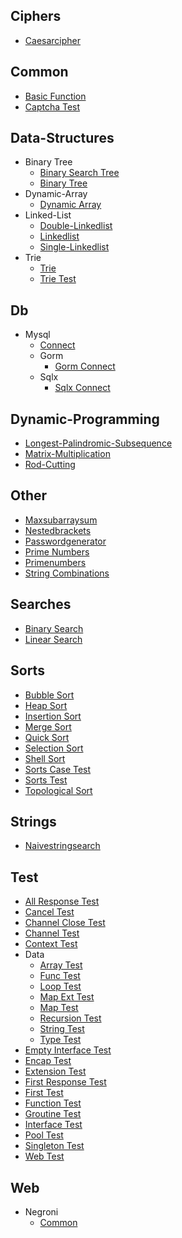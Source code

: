 
## Ciphers
  * [Caesarcipher](https://github.com/TheAlgorithms/Go/blob/master/ciphers/CaesarCipher.go)

## Common
  * [Basic Function](https://github.com/TheAlgorithms/Go/blob/master/common/basic_function.go)
  * [Captcha Test](https://github.com/TheAlgorithms/Go/blob/master/common/captcha_test.go)

## Data-Structures
  * Binary Tree
    * [Binary Search Tree](https://github.com/TheAlgorithms/Go/blob/master/data-structures/binary_tree/binary_search_tree.go)
    * [Binary Tree](https://github.com/TheAlgorithms/Go/blob/master/data-structures/binary_tree/binary_tree.go)
  * Dynamic-Array
    * [Dynamic Array](https://github.com/TheAlgorithms/Go/blob/master/data-structures/dynamic-array/dynamic_array.go)
  * Linked-List
    * [Double-Linkedlist](https://github.com/TheAlgorithms/Go/blob/master/data-structures/linked-list/double-linkedlist.go)
    * [Linkedlist](https://github.com/TheAlgorithms/Go/blob/master/data-structures/linked-list/Linkedlist.go)
    * [Single-Linkedlist](https://github.com/TheAlgorithms/Go/blob/master/data-structures/linked-list/single-linkedlist.go)
  * Trie
    * [Trie](https://github.com/TheAlgorithms/Go/blob/master/data-structures/trie/trie.go)
    * [Trie Test](https://github.com/TheAlgorithms/Go/blob/master/data-structures/trie/trie_test.go)

## Db
  * Mysql
    * [Connect](https://github.com/TheAlgorithms/Go/blob/master/db/mysql/connect.go)
    * Gorm
      * [Gorm Connect](https://github.com/TheAlgorithms/Go/blob/master/db/mysql/gorm/gorm_connect.go)
    * Sqlx
      * [Sqlx Connect](https://github.com/TheAlgorithms/Go/blob/master/db/mysql/sqlx/sqlx_connect.go)

## Dynamic-Programming
  * [Longest-Palindromic-Subsequence](https://github.com/TheAlgorithms/Go/blob/master/dynamic-programming/longest-palindromic-subsequence.go)
  * [Matrix-Multiplication](https://github.com/TheAlgorithms/Go/blob/master/dynamic-programming/matrix-multiplication.go)
  * [Rod-Cutting](https://github.com/TheAlgorithms/Go/blob/master/dynamic-programming/rod-cutting.go)

## Other
  * [Maxsubarraysum](https://github.com/TheAlgorithms/Go/blob/master/other/maxSubarraySum.go)
  * [Nestedbrackets](https://github.com/TheAlgorithms/Go/blob/master/other/NestedBrackets.go)
  * [Passwordgenerator](https://github.com/TheAlgorithms/Go/blob/master/other/PasswordGenerator.go)
  * [Prime Numbers](https://github.com/TheAlgorithms/Go/blob/master/other/prime_numbers.go)
  * [Primenumbers](https://github.com/TheAlgorithms/Go/blob/master/other/PrimeNumbers.go)
  * [String Combinations](https://github.com/TheAlgorithms/Go/blob/master/other/string_combinations.go)

## Searches
  * [Binary Search](https://github.com/TheAlgorithms/Go/blob/master/searches/binary_search.go)
  * [Linear Search](https://github.com/TheAlgorithms/Go/blob/master/searches/linear_search.go)

## Sorts
  * [Bubble Sort](https://github.com/TheAlgorithms/Go/blob/master/sorts/bubble_sort.go)
  * [Heap Sort](https://github.com/TheAlgorithms/Go/blob/master/sorts/heap_sort.go)
  * [Insertion Sort](https://github.com/TheAlgorithms/Go/blob/master/sorts/insertion_sort.go)
  * [Merge Sort](https://github.com/TheAlgorithms/Go/blob/master/sorts/merge_sort.go)
  * [Quick Sort](https://github.com/TheAlgorithms/Go/blob/master/sorts/quick_sort.go)
  * [Selection Sort](https://github.com/TheAlgorithms/Go/blob/master/sorts/selection_sort.go)
  * [Shell Sort](https://github.com/TheAlgorithms/Go/blob/master/sorts/shell_sort.go)
  * [Sorts Case Test](https://github.com/TheAlgorithms/Go/blob/master/sorts/sorts_case_test.go)
  * [Sorts Test](https://github.com/TheAlgorithms/Go/blob/master/sorts/sorts_test.go)
  * [Topological Sort](https://github.com/TheAlgorithms/Go/blob/master/sorts/topological_sort.go)

## Strings
  * [Naivestringsearch](https://github.com/TheAlgorithms/Go/blob/master/strings/naiveStringSearch.go)

## Test
  * [All Response Test](https://github.com/TheAlgorithms/Go/blob/master/test/all_response_test.go)
  * [Cancel Test](https://github.com/TheAlgorithms/Go/blob/master/test/cancel_test.go)
  * [Channel Close Test](https://github.com/TheAlgorithms/Go/blob/master/test/channel_close_test.go)
  * [Channel Test](https://github.com/TheAlgorithms/Go/blob/master/test/channel_test.go)
  * [Context Test](https://github.com/TheAlgorithms/Go/blob/master/test/context_test.go)
  * Data
    * [Array Test](https://github.com/TheAlgorithms/Go/blob/master/test/data/array_test.go)
    * [Func Test](https://github.com/TheAlgorithms/Go/blob/master/test/data/func_test.go)
    * [Loop Test](https://github.com/TheAlgorithms/Go/blob/master/test/data/loop_test.go)
    * [Map Ext Test](https://github.com/TheAlgorithms/Go/blob/master/test/data/map_ext_test.go)
    * [Map Test](https://github.com/TheAlgorithms/Go/blob/master/test/data/map_test.go)
    * [Recursion Test](https://github.com/TheAlgorithms/Go/blob/master/test/data/recursion_test.go)
    * [String Test](https://github.com/TheAlgorithms/Go/blob/master/test/data/string_test.go)
    * [Type Test](https://github.com/TheAlgorithms/Go/blob/master/test/data/type_test.go)
  * [Empty Interface Test](https://github.com/TheAlgorithms/Go/blob/master/test/empty_interface_test.go)
  * [Encap Test](https://github.com/TheAlgorithms/Go/blob/master/test/encap_test.go)
  * [Extension Test](https://github.com/TheAlgorithms/Go/blob/master/test/extension_test.go)
  * [First Response Test](https://github.com/TheAlgorithms/Go/blob/master/test/first_response_test.go)
  * [First Test](https://github.com/TheAlgorithms/Go/blob/master/test/first_test.go)
  * [Function Test](https://github.com/TheAlgorithms/Go/blob/master/test/function_test.go)
  * [Groutine Test](https://github.com/TheAlgorithms/Go/blob/master/test/groutine_test.go)
  * [Interface Test](https://github.com/TheAlgorithms/Go/blob/master/test/interface_test.go)
  * [Pool Test](https://github.com/TheAlgorithms/Go/blob/master/test/pool_test.go)
  * [Singleton Test](https://github.com/TheAlgorithms/Go/blob/master/test/singleton_test.go)
  * [Web Test](https://github.com/TheAlgorithms/Go/blob/master/test/web_test.go)

## Web
  * Negroni
    * [Common](https://github.com/TheAlgorithms/Go/blob/master/web/negroni/common.go)
